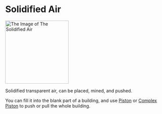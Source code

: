 # Solidified Air <Badge text="v1.0" type="info"/>

<img alt="The Image of The Solidified Air" src="/images/expand/transportation/GVSolidifiedAirBlock.webp" class="center_image" style="width: 200px;">

Solidified transparent air, can be placed, mined, and pushed.

You can fill it into the blank part of a building, and use [Piston](../../base/shift/simple#piston) or [Complex Piston](../../base/shift/complex_piston) to push or pull the whole building.